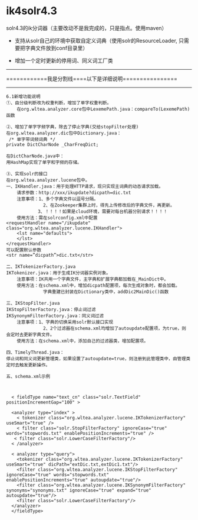 ik4solr4.3
==========

solr4.3的ik分词器（主要改动不是我完成的，只是指点。使用maven）


- 支持从solr自己的环境中获取自定义词典（使用solr的ResourceLoader, 只需要把字典文件放到conf目录里）

- 增加一个定时更新的停用词、同义词工厂类


----------

============我是分割线====以下是详细说明================

----------


	6.1新增功能说明
	①、由分级判断改为权重判断，增加了单字权重判断。 
		在org.wltea.analyzer.core包中LexemePath.java：compareTo(LexemePath)函数

	②、增加了单字字频字典，除去了停止字典(交给stopFilter处理)
	在org.wltea.analyzer.dic包中Dictionary.java：
	 /* 单字带词频词典 */
	private DictCharNode _CharFreqDict;
	
	在DictCharNode.java中：
	用HashMap实现了单字和字频的存储。

	③、实现solr的接口
	在org.wltea.analyzer.lucene包中。
	一、IKHandler.java：用于处理HTTP请求，现只实现主词典的动态请求加载。
		请求参数：http://xxx/ikupdate?dicpath=dic.txt
		注意事项：1、多个字典文件以逗号分隔。
				  2、在Zookeeper集群上时，得先上传修改后的字典文件，再更新。
				3、！！！！如果是cloud环境，需要对每台机器分别请求！！！！
		使用方法：需在solrconfig.xml中配置
	<requestHandler name="/ikupdate" class="org.wltea.analyzer.lucene.IKHandler">
     	<lst name="defaults">
     	</lst> 
  	</requestHandler>
	可以配置默认参数
	<str name=”dicpath”>dic.txt</str>
	
	二、IKTokenizerFactory.java
	IKTokenizer.java：用于生成IK分词器实例对象。
		注意事项：IK共用一个字典文件，主字典和扩展字典都加载在_MainDict中。
		使用方法：在schema.xml中，增加dicpath配置项，每次生成对象时，都会加载。
				  字典重建已封装在Dictionary类中，addDic2MainDic()函数

	三、IKStopFilter.java
	IKStopFilterFactory.java：停止词过滤
	IKSynonymFilterFactory.java：同义词过滤
		注意事项：1、字典的切换采用solr默认接口实现
				  2、2个过滤器在schema.xml均增加了autoupdate配置项，为true，则						会定时去更新字典文件。
		使用方法：在schema.xml中，添加自己的过滤器类，增加配置项。

	四、TimelyThread.java：
	停止词和同义词更新管理类，如果设置了autoupdate=true，则注册到此管理类中，由管理类定时去触发更新操作。
	
	五、schema.xml示例



      < fieldType name="text_cn" class="solr.TextField" positionIncrementGap="100" >        
   
      <analyzer type="index" >       
        < tokenizer class="org.wltea.analyzer.lucene.IKTokenizerFactory" useSmart="true" />
        < filter class="solr.StopFilterFactory" ignoreCase="true" words="stopwords.txt" enablePositionIncrements="true" />
       < filter class="solr.LowerCaseFilterFactory"/>
      < /analyzer>

      < analyzer type="query">
        <tokenizer class="org.wltea.analyzer.lucene.IKTokenizerFactory" useSmart="true" dicPath="extDic.txt,extDic1.txt"/>
        <filter class="org.wltea.analyzer.lucene.IKStopFilterFactory" ignoreCase="true" words="stopwords.txt" enablePositionIncrements="true" autoupdate="true"/>
		<filter class="org.wltea.analyzer.lucene.IKSynonymFilterFactory" synonyms="synonyms.txt" ignoreCase="true" expand="true" autoupdate="true"/>
        <filter class="solr.LowerCaseFilterFactory"/>
      </analyzer>
      </fieldType>